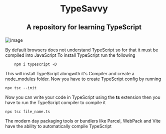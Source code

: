 # <p align=center>TypeSavvy </p>

## <p align=center>A repository for learning TypeScript</p>

![image](https://user-images.githubusercontent.com/100959596/218658943-be1246b2-da87-481c-87e3-2f0c3e5e83df.png)

 By default browsers does not understand TypeScript so for that it must be compiled into JavaScript
To install TypeScript run the following

```
    npm i typescript -D
```

This will install TypeScript alongwith it's Compiler and create a node_modules folder.
Now you have to create TypeScript config by running

```
npx tsc --init
```

Now you can write your code in TypeScript using the **ts** extension then you have to run the TypeScript compiler to compile it

```
npx tsc file_name.ts
```

The modern day packaging tools or bundlers like Parcel, WebPack and Vite have the ability to automatically compile TypeScript
